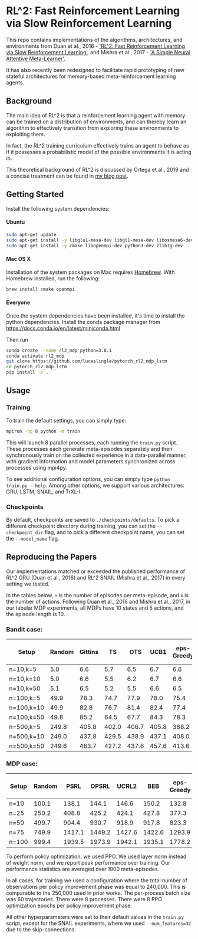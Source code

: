 # RL^2: Fast Reinforcement Learning via Slow Reinforcement Learning

This repo contains implementations of the algorithms, architectures, and environments from Duan et al., 2016 - ['RL^2: Fast Reinforcement Learning via Slow Reinforcement Learning'](https://arxiv.org/pdf/1611.02779.pdf), and Mishra et al., 2017 - ['A Simple Neural Attentive Meta-Learner'](https://arxiv.org/pdf/1707.03141.pdf).

It has also recently been redesigned to facilitate rapid prototyping of new stateful architectures for memory-based meta-reinforcement learning agents.   

## Background

The main idea of RL^2 is that a reinforcement learning agent with memory can be trained on a distribution of environments, 
and can thereby learn an algorithm to effectively transition from exploring these environments to exploiting them.

In fact, the RL^2 training curriculum effectively trains an agent to behave as if it possesses a probabilistic model of the possible environments it is acting in. 

This theoretical background of RL^2 is discussed by Ortega et al., 2019 and a concise treatment can be found in [my blog post](https://lucaslingle.wordpress.com/2021/10/07/on-memory-based-meta-reinforcement-learning/).   

## Getting Started

Install the following system dependencies:
#### Ubuntu     
```bash
sudo apt-get update
sudo apt-get install -y libglu1-mesa-dev libgl1-mesa-dev libosmesa6-dev xvfb ffmpeg curl patchelf libglfw3 libglfw3-dev cmake zlib1g zlib1g-dev swig
sudo apt-get install -y cmake libopenmpi-dev python3-dev zlib1g-dev
```

#### Mac OS X
Installation of the system packages on Mac requires [Homebrew](https://brew.sh). With Homebrew installed, run the following:
```bash
brew install cmake openmpi
```

#### Everyone
Once the system dependencies have been installed, it's time to install the python dependencies. 
Install the conda package manager from https://docs.conda.io/en/latest/miniconda.html

Then run
```bash
conda create --name rl2_mdp python=3.8.1
conda activate rl2_mdp
git clone https://github.com/lucaslingle/pytorch_rl2_mdp_lstm
cd pytorch_rl2_mdp_lstm
pip install -e .
```

## Usage

### Training
To train the default settings, you can simply type:
```bash
mpirun -np 8 python -m train
```

This will launch 8 parallel processes, each running the ```train.py``` script. These processes each generate meta-episodes separately and then synchronously train on the collected experience in a data-parallel manner, with gradient information and model parameters synchronized across processes using mpi4py.

To see additional configuration options, you can simply type ```python train.py --help```. Among other options, we support various architectures: GRU, LSTM, SNAIL, and TrXL-I.

### Checkpoints
By default, checkpoints are saved to ```./checkpoints/defaults```. To pick a different checkpoint directory during training, 
you can set the ```--checkpoint_dir``` flag, and to pick a different checkpoint name, you can set the 
```--model_name``` flag.

## Reproducing the Papers

Our implementations matched or exceeded the published performance of RL^2 GRU (Duan et al., 2016) and RL^2 SNAIL (Mishra et al., 2017) in every setting we tested.

In the tables below, ```n``` is the number of episodes per meta-episode, and ```k``` is the number of actions. 
Following Duan et al., 2016 and Mishra et al., 2017, in our tabular MDP experiments, all MDPs have 10 states and 5 actions, and the episode length is 10.  

### Bandit case:

| Setup      | Random | Gittins |    TS |   OTS |  UCB1 | eps-Greedy | Greedy | RL^2 GRU (paper) | RL^2 GRU (ours) | RL^2 SNAIL (paper) | RL^2 SNAIL (ours)  |
| ---------- | ------ | ------- | ----- | ----- | ----- | ---------- | ------ | ---------------- | --------------- | ------------------ | ------------------ |
|  n=10,k=5  |    5.0 |     6.6 |   5.7 |   6.5 |   6.7 |        6.6 |    6.6 |              6.7 |            6.7  |                6.6 |                6.8 |
|  n=10,k=10 |    5.0 |     6.6 |   5.5 |   6.2 |   6.7 |        6.6 |    6.6 |              6.7 |                 |                6.7 |                    | 
|  n=10,k=50 |    5.1 |     6.5 |   5.2 |   5.5 |   6.6 |        6.5 |    6.5 |              6.8 |                 |                6.7 |                    | 
| n=100,k=5  |   49.9 |    78.3 |  74.7 |  77.9 |  78.0 |       75.4 |   74.8 |             78.7 |            78.7 |               79.1 |                    |
| n=100,k=10 |   49.9 |    82.8 |  76.7 |  81.4 |  82.4 |       77.4 |   77.1 |             83.5 |                 |               83.5 |                    |
| n=100,k=50 |   49.8 |    85.2 |  64.5 |  67.7 |  84.3 |       78.3 |   78.0 |             84.9 |                 |               85.1 |                    |
| n=500,k=5  |  249.8 |   405.8 | 402.0 | 406.7 | 405.8 |      388.2 |  380.6 |            401.6 |                 |              408.1 |                    |
| n=500,k=10 |  249.0 |   437.8 | 429.5 | 438.9 | 437.1 |      408.0 |  395.0 |            432.5 |                 |              432.4 |                    |
| n=500,k=50 |  249.6 |   463.7 | 427.2 | 437.6 | 457.6 |      413.6 |  402.8 |            438.9 |                 |              442.6 |                    |

### MDP case:

| Setup      | Random |   PSRL |  OPSRL |  UCRL2 |    BEB | eps-Greedy | Greedy | RL^2 GRU (paper) | RL^2 GRU (ours) | RL^2 SNAIL (paper) | RL^2 SNAIL (ours)  |
| ---------- | ------ | ------ | ------ | ------ | ------ | ---------- | ------ | ---------------- | --------------- | ------------------ | ------------------ |
| n=10       |  100.1 |  138.1 |  144.1 |  146.6 |  150.2 |      132.8 |  134.8 |            156.2 |           157.3 |              159.1 |              160.1 |
| n=25       |  250.2 |  408.8 |  425.2 |  424.1 |  427.8 |      377.3 |  368.8 |            445.7 |                 |              447.2 |                    |
| n=50       |  499.7 |  904.4 |  930.7 |  918.9 |  917.8 |      823.3 |  769.3 |            936.1 |                 |              942.3 |                    |
| n=75       |  749.9 | 1417.1 | 1449.2 | 1427.6 | 1422.6 |     1293.9 | 1172.9 |           1428.8 |                 |             1447.5 |                    |
| n=100      |  999.4 | 1939.5 | 1973.9 | 1942.1 | 1935.1 |     1778.2 | 1578.5 |           1913.7 |                 |             1953.1 |                    |

To perform policy optimization, we used PPO. We used layer norm instead of weight norm, and we report peak performance over training. Our performance statistics are averaged over 1000 meta-episodes.

In all cases, for training we used a configuration where the total number of observations per policy improvement phase was equal to 240,000. This is comparable to the 250,000 used in prior works.
The per-process batch size was 60 trajectories. There were 8 processes. There were 8 PPO optimization epochs per policy improvement phase. 

All other hyperparameters were set to their default values in the ```train.py``` script, except for the SNAIL experiments, where we used ```--num_features=32``` due to the skip-connections. 
